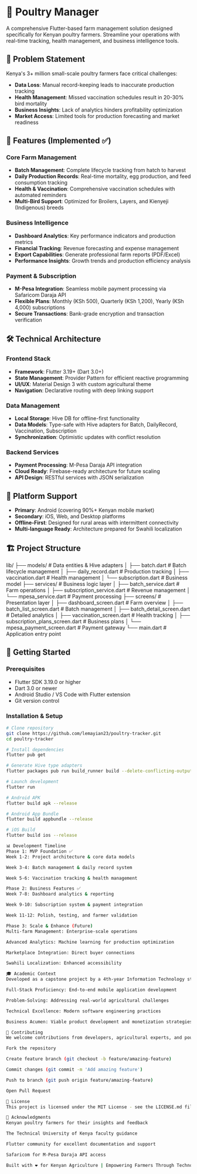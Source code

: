 # 🐔 Poultry Manager

A comprehensive Flutter-based farm management solution designed specifically for Kenyan poultry farmers. Streamline your operations with real-time tracking, health management, and business intelligence tools.

## 🎯 Problem Statement

Kenya's 3+ million small-scale poultry farmers face critical challenges:

- **Data Loss**: Manual record-keeping leads to inaccurate production tracking
- **Health Management**: Missed vaccination schedules result in 20-30% bird mortality
- **Business Insights**: Lack of analytics hinders profitability optimization
- **Market Access**: Limited tools for production forecasting and market readiness

## 🚀 Features (Implemented ✅)

### Core Farm Management

- **Batch Management**: Complete lifecycle tracking from hatch to harvest
- **Daily Production Records**: Real-time mortality, egg production, and feed consumption tracking
- **Health & Vaccination**: Comprehensive vaccination schedules with automated reminders
- **Multi-Bird Support**: Optimized for Broilers, Layers, and Kienyeji (Indigenous) breeds

### Business Intelligence

- **Dashboard Analytics**: Key performance indicators and production metrics
- **Financial Tracking**: Revenue forecasting and expense management
- **Export Capabilities**: Generate professional farm reports (PDF/Excel)
- **Performance Insights**: Growth trends and production efficiency analysis

### Payment & Subscription

- **M-Pesa Integration**: Seamless mobile payment processing via Safaricom Daraja API
- **Flexible Plans**: Monthly (KSh 500), Quarterly (KSh 1,200), Yearly (KSh 4,000) subscriptions
- **Secure Transactions**: Bank-grade encryption and transaction verification

## 🛠️ Technical Architecture

### Frontend Stack

- **Framework**: Flutter 3.19+ (Dart 3.0+)
- **State Management**: Provider Pattern for efficient reactive programming
- **UI/UX**: Material Design 3 with custom agricultural theme
- **Navigation**: Declarative routing with deep linking support

### Data Management

- **Local Storage**: Hive DB for offline-first functionality
- **Data Models**: Type-safe with Hive adapters for Batch, DailyRecord, Vaccination, Subscription
- **Synchronization**: Optimistic updates with conflict resolution

### Backend Services

- **Payment Processing**: M-Pesa Daraja API integration
- **Cloud Ready**: Firebase-ready architecture for future scaling
- **API Design**: RESTful services with JSON serialization

## 📱 Platform Support

- **Primary**: Android (covering 90%+ Kenyan mobile market)
- **Secondary**: iOS, Web, and Desktop platforms
- **Offline-First**: Designed for rural areas with intermittent connectivity
- **Multi-language Ready**: Architecture prepared for Swahili localization

## 🏗️ Project Structure

lib/
├── models/ # Data entities & Hive adapters
│ ├── batch.dart # Batch lifecycle management
│ ├── daily_record.dart # Production tracking
│ ├── vaccination.dart # Health management
│ └── subscription.dart # Business model
├── services/ # Business logic layer
│ ├── batch_service.dart # Farm operations
│ ├── subscription_service.dart # Revenue management
│ └── mpesa_service.dart # Payment processing
├── screens/ # Presentation layer
│ ├── dashboard_screen.dart # Farm overview
│ ├── batch_list_screen.dart # Batch management
│ ├── batch_detail_screen.dart # Detailed analytics
│ ├── vaccination_screen.dart # Health tracking
│ ├── subscription_plans_screen.dart # Business plans
│ └── mpesa_payment_screen.dart # Payment gateway
└── main.dart # Application entry point

## 🚀 Getting Started

### Prerequisites

- Flutter SDK 3.19.0 or higher
- Dart 3.0 or newer
- Android Studio / VS Code with Flutter extension
- Git version control

### Installation & Setup

```bash
# Clone repository
git clone https://github.com/lemayian23/poultry-tracker.git
cd poultry-tracker

# Install dependencies
flutter pub get

# Generate Hive type adapters
flutter packages pub run build_runner build --delete-conflicting-outputs

# Launch development
flutter run

# Android APK
flutter build apk --release

# Android App Bundle
flutter build appbundle --release

# iOS Build
flutter build ios --release

📊 Development Timeline
Phase 1: MVP Foundation ✅
Week 1-2: Project architecture & core data models

Week 3-4: Batch management & daily record system

Week 5-6: Vaccination tracking & health management

Phase 2: Business Features ✅
Week 7-8: Dashboard analytics & reporting

Week 9-10: Subscription system & payment integration

Week 11-12: Polish, testing, and farmer validation

Phase 3: Scale & Enhance (Future)
Multi-farm Management: Enterprise-scale operations

Advanced Analytics: Machine learning for production optimization

Marketplace Integration: Direct buyer connections

Swahili Localization: Enhanced accessibility

🎓 Academic Context
Developed as a capstone project by a 4th-year Information Technology student at The Technical University of Kenya. This application demonstrates:

Full-Stack Proficiency: End-to-end mobile application development

Problem-Solving: Addressing real-world agricultural challenges

Technical Excellence: Modern software engineering practices

Business Acumen: Viable product development and monetization strategies

🤝 Contributing
We welcome contributions from developers, agricultural experts, and poultry farmers:

Fork the repository

Create feature branch (git checkout -b feature/amazing-feature)

Commit changes (git commit -m 'Add amazing feature')

Push to branch (git push origin feature/amazing-feature)

Open Pull Request

📄 License
This project is licensed under the MIT License - see the LICENSE.md file for details.

🙏 Acknowledgments
Kenyan poultry farmers for their insights and feedback

The Technical University of Kenya faculty guidance

Flutter community for excellent documentation and support

Safaricom for M-Pesa Daraja API access

Built with ❤️ for Kenyan Agriculture | Empowering Farmers Through Technology
```
